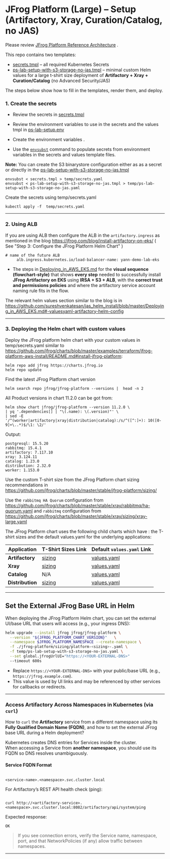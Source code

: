 # JFrog Platform (Large) – Setup (Artifactory, Xray, Curation/Catalog, no JAS)

Please review [JFrog Platform Reference Architecture](https://jfrog.com/help/r/jfrog-platform-reference-architecture/jfrog-platform-reference-architecture) .

This repo contains two templates:

- [secrets.tmpl](secrets.tmpl) – all required Kubernetes Secrets  
- [ps-lab-setup-with-s3-storage-no-jas.tmpl](ps-lab-setup-with-s3-storage-no-jas.tmpl) – minimal custom Helm values for a large t-shirt size  deployment of **Artifactory + Xray + Curation/Catalog** (no Advanced Security/JAS)

The steps below show how to fill in the templates, render them, and deploy.

### 1. Create the secrets
- Review  the secrets in [secrets.tmpl](secrets.tmpl)

- Review the environment variables to use in the secrets and the values tmpl in [ps-lab-setup.env](ps-lab-setup.env)

- Create the environment variables .

- Use the [`envsubst`](https://www.gnu.org/software/gettext/manual/html_node/envsubst-Invocation.html) command to populate secrets from environment variables in the secrets and values template files.

**Note:** You can create the S3 binarystore configuration either as as a secret or directly in the 
[ps-lab-setup-with-s3-storage-no-jas.tmpl](ps-lab-setup-with-s3-storage-no-jas.tmpl)

```
envsubst < secrets.tmpl > temp/secrets.yaml
envsubst < ps-lab-setup-with-s3-storage-no-jas.tmpl > temp/ps-lab-setup-with-s3-storage-no-jas.yaml
```

Create the secrets using temp/secrets.yaml  
```
kubectl apply -f  temp/secrets.yaml
```
---
### 2. Using ALB

If you are using ALB then configure the ALB in the `artifactory.ingress` as mentioned in 
the blog https://jfrog.com/blog/install-artifactory-on-eks/ ( See "Step 3: Configure the JFrog Platform Helm Chart" ) 
```
# name of the future ALB
     alb.ingress.kubernetes.io/load-balancer-name: yann-demo-lab-eks
```

-  The steps in [Deploying_in_AWS_EKS.md](Deploying_in_AWS_EKS.md) for the **visual sequence (flowchart-style)** that shows **every step** needed to successfully install **JFrog Artifactory on EKS** using **IRSA + S3 + ALB**, with the **correct trust and permissions policies** and  where the artifactory service account naming rule fits in the flow.

The relevant helm values section similar to the blog is in
 https://github.com/sureshvenkatesan/jas_helm_install/blob/master/Deploying_in_AWS_EKS.md#-valuesyaml-artifactory-helm-config

---

### 3. Deploying the Helm chart with custom values
Deploy the JFrog platform helm chart with your custom values in temp/secrets.yaml similar to 
https://github.com/jfrog/charts/blob/master/examples/terraform/jfrog-platform-aws-install/README.md#install-jfrog-platform:

```
helm repo add jfrog https://charts.jfrog.io
helm repo update
```
Find the latest JFrog Platform chart version
```
helm search repo jfrog/jfrog-platform --versions |  head -n 2
```

All Product versions in chart 11.2.0 can be got from:
```
helm show chart jfrog/jfrog-platform --version 11.2.0 \
| yq '.dependencies[] | "\(.name): \(.version)"' \
| sed -E '/^(worker|artifactory|xray|distribution|catalog):/s/^([^:]+): 10([0-9]+\..*)$/\1: \2/'

```
Output:
```
postgresql: 15.5.20
rabbitmq: 15.4.1
artifactory: 7.117.10
xray: 3.124.11
catalog: 1.23.0
distribution: 2.32.0
worker: 1.153.0
```

Use the custom T-shirt size from the JFrog Platform chart sizing recommendations in https://github.com/jfrog/charts/blob/master/stable/jfrog-platform/sizing/

Use the `rabbitmq HA Quorum` configuration from https://github.com/jfrog/charts/blob/master/stable/xray/rabbitmq/ha-quorum.yaml
and `rabbitmq` configuration from  https://github.com/jfrog/charts/blob/master/stable/xray/sizing/xray-large.yaml

The JFrog Platform chart uses the following child charts which have :
the T-shirt sizes and the default values.yaml for the underlying applications:

| Application  | T-Shirt Sizes Link | Default `values.yaml` Link |
|---------------|--------------------|-----------------------------|
| **Artifactory** | [sizing](https://github.com/jfrog/charts/tree/master/stable/artifactory/sizing) | [values.yaml](https://github.com/jfrog/charts/blob/master/stable/artifactory/values.yaml) |
| **Xray** | [sizing](https://github.com/jfrog/charts/tree/master/stable/xray/sizing) | [values.yaml](https://github.com/jfrog/charts/blob/master/stable/xray/values.yaml) |
| **Catalog** | N/A | [values.yaml](https://github.com/jfrog/charts/blob/master/stable/catalog/values.yaml) |
| **Distribution** | [sizing](https://github.com/jfrog/charts/tree/master/stable/distribution/sizing) | [values.yaml](https://github.com/jfrog/charts/blob/master/stable/distribution/values.yaml) |


---

## Set the External JFrog Base URL in Helm

When deploying the JFrog Platform Helm chart, you can set the external UI/base URL that users will access (e.g., your ingress DNS):

```bash
helm upgrade --install jfrog jfrog/jfrog-platform \
  --version "${JFROG_PLATFORM_CHART_VERSION}"   \
  --namespace $JFROG_PLATFORM_NAMESPACE --create-namespace \
  -f ./jfrog-platform/sizing/platform-<sizing>-.yaml \
  -f temp/ps-lab-setup-with-s3-storage-no-jas.yaml \
  --set global.jfrogUrlUI="https://<YOUR-EXTERNAL-DNS>"
  --timeout 600s
```

* Replace `https://<YOUR-EXTERNAL-DNS>` with your public/base URL (e.g., `https://jfrog.example.com`).
* This value is used by UI links and may be referenced by other services for callbacks or redirects.

---

### Access Artifactory Across Namespaces in Kubernetes (via `curl`)

How to `curl` the **Artifactory** service from a different namespace using its **Fully Qualified Domain Name (FQDN)**, and how to set the external JFrog base URL during a Helm deployment?

Kubernetes creates DNS entries for Services inside the cluster.  
When accessing a Service from **another namespace**, you should use its FQDN so DNS resolves unambiguously.

#### Service FQDN Format

```

<service-name>.<namespace>.svc.cluster.local

```

For Artifactory’s REST API health check (ping):

```

curl http://<artifactory-service>.<namespace>.svc.cluster.local:8082/artifactory/api/system/ping

````

Expected response:

```
OK
```

> If you see connection errors, verify the Service name, namespace, port, and that NetworkPolicies (if any) allow traffic between namespaces.

---






